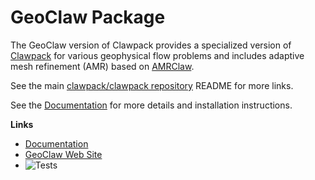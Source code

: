 # GeoClaw Package
The GeoClaw version of Clawpack provides a specialized version of
[Clawpack](https://www.clawpack.org) for various geophysical flow problems and 
includes adaptive mesh refinement (AMR) based on 
[AMRClaw](https://www.clawpack.org/amrclaw.html).

See the main [clawpack/clawpack repository](https://github.com/clawpack/clawpack)
README for more links.  

See the [Documentation](https://www.clawpack.org/)
for more details and installation instructions.

**Links**
 - [Documentation](https://www.clawpack.org/geoclaw.html)
 - [GeoClaw Web Site](https://www.geoclaw.org)
 - ![Tests](https://github.com/clawpack/geoclaw/actions/workflows/testing.yml/badge.svg)
